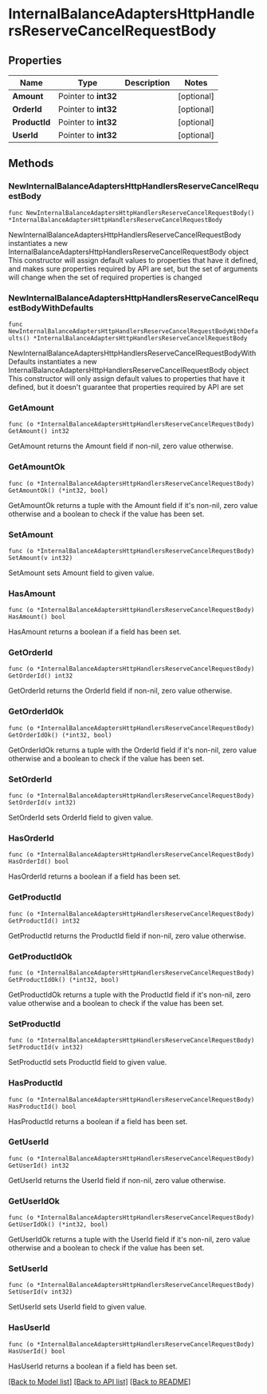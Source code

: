 # InternalBalanceAdaptersHttpHandlersReserveCancelRequestBody

## Properties

Name | Type | Description | Notes
------------ | ------------- | ------------- | -------------
**Amount** | Pointer to **int32** |  | [optional] 
**OrderId** | Pointer to **int32** |  | [optional] 
**ProductId** | Pointer to **int32** |  | [optional] 
**UserId** | Pointer to **int32** |  | [optional] 

## Methods

### NewInternalBalanceAdaptersHttpHandlersReserveCancelRequestBody

`func NewInternalBalanceAdaptersHttpHandlersReserveCancelRequestBody() *InternalBalanceAdaptersHttpHandlersReserveCancelRequestBody`

NewInternalBalanceAdaptersHttpHandlersReserveCancelRequestBody instantiates a new InternalBalanceAdaptersHttpHandlersReserveCancelRequestBody object
This constructor will assign default values to properties that have it defined,
and makes sure properties required by API are set, but the set of arguments
will change when the set of required properties is changed

### NewInternalBalanceAdaptersHttpHandlersReserveCancelRequestBodyWithDefaults

`func NewInternalBalanceAdaptersHttpHandlersReserveCancelRequestBodyWithDefaults() *InternalBalanceAdaptersHttpHandlersReserveCancelRequestBody`

NewInternalBalanceAdaptersHttpHandlersReserveCancelRequestBodyWithDefaults instantiates a new InternalBalanceAdaptersHttpHandlersReserveCancelRequestBody object
This constructor will only assign default values to properties that have it defined,
but it doesn't guarantee that properties required by API are set

### GetAmount

`func (o *InternalBalanceAdaptersHttpHandlersReserveCancelRequestBody) GetAmount() int32`

GetAmount returns the Amount field if non-nil, zero value otherwise.

### GetAmountOk

`func (o *InternalBalanceAdaptersHttpHandlersReserveCancelRequestBody) GetAmountOk() (*int32, bool)`

GetAmountOk returns a tuple with the Amount field if it's non-nil, zero value otherwise
and a boolean to check if the value has been set.

### SetAmount

`func (o *InternalBalanceAdaptersHttpHandlersReserveCancelRequestBody) SetAmount(v int32)`

SetAmount sets Amount field to given value.

### HasAmount

`func (o *InternalBalanceAdaptersHttpHandlersReserveCancelRequestBody) HasAmount() bool`

HasAmount returns a boolean if a field has been set.

### GetOrderId

`func (o *InternalBalanceAdaptersHttpHandlersReserveCancelRequestBody) GetOrderId() int32`

GetOrderId returns the OrderId field if non-nil, zero value otherwise.

### GetOrderIdOk

`func (o *InternalBalanceAdaptersHttpHandlersReserveCancelRequestBody) GetOrderIdOk() (*int32, bool)`

GetOrderIdOk returns a tuple with the OrderId field if it's non-nil, zero value otherwise
and a boolean to check if the value has been set.

### SetOrderId

`func (o *InternalBalanceAdaptersHttpHandlersReserveCancelRequestBody) SetOrderId(v int32)`

SetOrderId sets OrderId field to given value.

### HasOrderId

`func (o *InternalBalanceAdaptersHttpHandlersReserveCancelRequestBody) HasOrderId() bool`

HasOrderId returns a boolean if a field has been set.

### GetProductId

`func (o *InternalBalanceAdaptersHttpHandlersReserveCancelRequestBody) GetProductId() int32`

GetProductId returns the ProductId field if non-nil, zero value otherwise.

### GetProductIdOk

`func (o *InternalBalanceAdaptersHttpHandlersReserveCancelRequestBody) GetProductIdOk() (*int32, bool)`

GetProductIdOk returns a tuple with the ProductId field if it's non-nil, zero value otherwise
and a boolean to check if the value has been set.

### SetProductId

`func (o *InternalBalanceAdaptersHttpHandlersReserveCancelRequestBody) SetProductId(v int32)`

SetProductId sets ProductId field to given value.

### HasProductId

`func (o *InternalBalanceAdaptersHttpHandlersReserveCancelRequestBody) HasProductId() bool`

HasProductId returns a boolean if a field has been set.

### GetUserId

`func (o *InternalBalanceAdaptersHttpHandlersReserveCancelRequestBody) GetUserId() int32`

GetUserId returns the UserId field if non-nil, zero value otherwise.

### GetUserIdOk

`func (o *InternalBalanceAdaptersHttpHandlersReserveCancelRequestBody) GetUserIdOk() (*int32, bool)`

GetUserIdOk returns a tuple with the UserId field if it's non-nil, zero value otherwise
and a boolean to check if the value has been set.

### SetUserId

`func (o *InternalBalanceAdaptersHttpHandlersReserveCancelRequestBody) SetUserId(v int32)`

SetUserId sets UserId field to given value.

### HasUserId

`func (o *InternalBalanceAdaptersHttpHandlersReserveCancelRequestBody) HasUserId() bool`

HasUserId returns a boolean if a field has been set.


[[Back to Model list]](../README.md#documentation-for-models) [[Back to API list]](../README.md#documentation-for-api-endpoints) [[Back to README]](../README.md)


